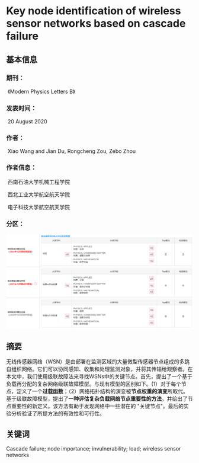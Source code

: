 # Key node identification of wireless sensor networks based on cascade failure

## 基本信息

### 期刊：

​	《Modern Physics Letters B》

### 发表时间：

​	20 August 2020

### 作者：

​	Xiao Wang and Jian Du, Rongcheng Zou, Zebo Zhou

### **作者信息：**

​	西南石油大学机械工程学院

​	西北工业大学航空航天学院

​	电子科技大学航空航天学院

### 分区：

![sci分区](sci.png)

## 摘要

无线传感器网络（WSN）是由部署在监测区域的大量微型传感器节点组成的多跳自组织网络。它们可以协同感知、收集和处理监测对象，并将其传输给观察者。在本文中，我们使用级联故障法来寻找WSNs中的关键节点。首先，提出了一个基于负载再分配的复杂网络级联故障模型。与现有模型的区别如下。(1）对于每个节点，定义了一个**过载函数**；（2）网络拓扑结构的演变被**节点权重的演变**所取代。基于级联故障模型，提出了**一种评估复杂负载网络节点重要性的方法**，并给出了节点重要性的新定义。该方法有助于发现网络中一些潜在的 "关键节点"。最后的实验分析验证了所提方法的有效性和可行性。

## 关键词

 Cascade failure; node importance; invulnerability; load; wireless sensor networks